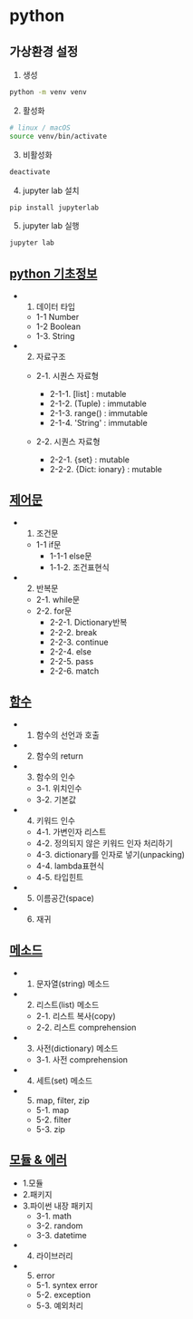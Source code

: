 # python

## 가상환경 설정

1. 생성
```bash
python -m venv venv
```

2. 활성화
```bash
# linux / macOS
source venv/bin/activate
```

3. 비활성화
```bash
deactivate
```

4. jupyter lab 설치
```bash
pip install jupyterlab
```

5. jupyter lab 실행
```bash
jupyter lab
```

## [python 기초정보](01_intro.ipynb)

- 1. 데이터 타입
    - 1-1 Number
    - 1-2 Boolean
    - 1-3. String

- 2. 자료구조
    - 2-1. 시퀀스 자료형

        - 2-1-1. [list] : mutable
        - 2-1-2. (Tuple) : immutable
        - 2-1-3. range() : immutable
        - 2-1-4. 'String' : immutable

    - 2-2. 시퀀스 자료형

        - 2-2-1. {set} : mutable
        - 2-2-2. {Dict: ionary} : mutable

## [제어문](02_control_of_flow.ipynb)

- 1. 조건문
    - 1-1 if문
        - 1-1-1 else문
        - 1-1-2. 조건표현식

- 2. 반복문
    - 2-1. while문
    - 2-2. for문
        - 2-2-1. Dictionary반복
        - 2-2-2. break
        - 2-2-3. continue
        - 2-2-4. else
        - 2-2-5. pass
        - 2-2-6. match

## [함수](03_function.ipynb)

- 1. 함수의 선언과 호출
- 2. 함수의 return
- 3. 함수의 인수
    - 3-1. 위치인수
    - 3-2. 기본값
- 4. 키워드 인수
    - 4-1. 가변인자 리스트
    - 4-2. 정의되지 않은 키워드 인자 처리하기
    - 4-3. dictionary를 인자로 넣기(unpacking)
    - 4-4. lambda표현식
    - 4-5. 타입힌트
- 5. 이름공간(space)
- 6. 재귀

## [메소드](04_datastructure.ipynb)

- 1. 문자열(string) 메소드
- 2. 리스트(list) 메소드
    - 2-1. 리스트 복사(copy)
    - 2-2. 리스트 comprehension
- 3. 사전(dictionary) 메소드
    - 3-1. 사전 comprehension
- 4. 세트(set) 메소드
- 5. map, filter, zip
    - 5-1. map
    - 5-2. filter
    - 5-3. zip

## [모듈 & 에러](05_module&error.ipynb)

- 1.모듈
- 2.패키지
- 3.파이썬 내장 패키지
    - 3-1. math
    - 3-2. random
    - 3-3. datetime
- 4. 라이브러리
- 5. error
    - 5-1. syntex error
    - 5-2. exception
    - 5-3. 예외처리